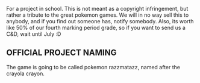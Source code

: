 For a project in school. This is not meant as a copyright infringement, but rather a tribute to the great pokemon games. We will in no way sell this to anybody, and if you find out someone has, notify somebody. Also, its worth like 50% of our fourth marking period grade, so if you want to send us a C&D, wait until July :D

## OFFICIAL PROJECT NAMING ##

The game is going to be called pokemon razzmatazz, named after the crayola crayon.
